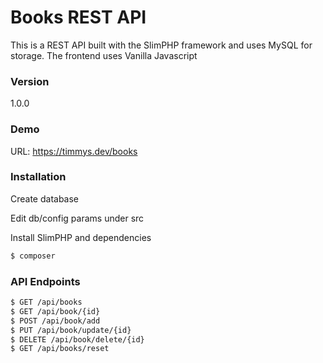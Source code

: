 # Books REST API

This is a REST API built with the SlimPHP framework and uses MySQL for storage.
The frontend uses Vanilla Javascript

### Version
1.0.0

### Demo

URL: https://timmys.dev/books

### Installation

Create database

Edit db/config params under src

Install SlimPHP and dependencies

```sh
$ composer
```

### API Endpoints
```sh
$ GET /api/books
$ GET /api/book/{id}
$ POST /api/book/add
$ PUT /api/book/update/{id}
$ DELETE /api/book/delete/{id}
$ GET /api/books/reset
```